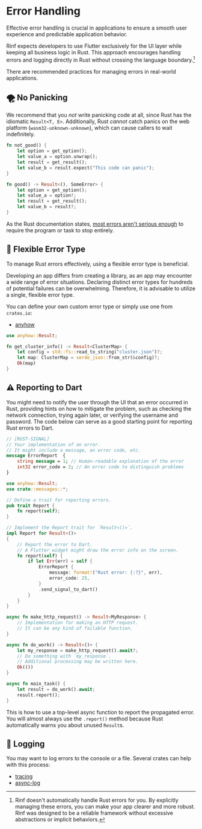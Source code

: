 # Error Handling

Effective error handling is crucial in applications to ensure a smooth user experience and predictable application behavior.

Rinf expects developers to use Flutter exclusively for the UI layer while keeping all business logic in Rust. This approach encourages handling errors and logging directly in Rust without crossing the language boundary.[^1]

[^1]: Rinf doesn't automatically handle Rust errors for you. By explicitly managing these errors, you can make your app clearer and more robust. Rinf was designed to be a reliable framework without excessive abstractions or implicit behaviors.

There are recommended practices for managing errors in real-world applications.

## 🌪️ No Panicking

We recommend that you _not_ write panicking code at all, since Rust has the idiomatic `Result<T, E>`. Additionally, Rust _cannot_ catch panics on the web platform (`wasm32-unknown-unknown`), which can cause callers to wait indefinitely.

```rust title="Rust"
fn not_good() {
    let option = get_option();
    let value_a = option.unwrap();
    let result = get_result();
    let value_b = result.expect("This code can panic");
}

fn good() -> Result<(), SomeError> {
    let option = get_option();
    let value_a = option?;
    let result = get_result();
    let value_b = result?;
}
```

As the Rust documentation states, [most errors aren't serious enough](https://doc.rust-lang.org/book/ch09-02-recoverable-errors-with-result.html) to require the program or task to stop entirely.

## 🌈 Flexible Error Type

To manage Rust errors effectively, using a flexible error type is beneficial.

Developing an app differs from creating a library, as an app may encounter a wide range of error situations. Declaring distinct error types for hundreds of potential failures can be overwhelming. Therefore, it is advisable to utilize a single, flexible error type.

You can define your own custom error type or simply use one from `crates.io`:

- [anyhow](https://crates.io/crates/anyhow)

```rust
use anyhow::Result;

fn get_cluster_info() -> Result<ClusterMap> {
    let config = std::fs::read_to_string("cluster.json")?;
    let map: ClusterMap = serde_json::from_str(&config)?;
    Ok(map)
}
```

## ⚠️ Reporting to Dart

You might need to notify the user through the UI that an error occurred in Rust, providing hints on how to mitigate the problem, such as checking the network connection, trying again later, or verifying the username and password. The code below can serve as a good starting point for reporting Rust errors to Dart.

```proto title="Protobuf"
// [RUST-SIGNAL]
// Your implementation of an error.
// It might include a message, an error code, etc.
message ErrorReport  {
    string message = 1; // Human-readable explanation of the error
    int32 error_code = 2; // An error code to distinguish problems
}
```

```rust title="Rust"
use anyhow::Result;
use crate::messages::*;

// Define a trait for reporting errors.
pub trait Report {
    fn report(self);
}

// Implement the Report trait for `Result<()>`.
impl Report for Result<()>
{
    // Report the error to Dart.
    // A Flutter widget might draw the error info on the screen.
    fn report(self) {
        if let Err(err) = self {
            ErrorReport {
                message: format!("Rust error: {:?}", err),
                error_code: 25,
            }
            .send_signal_to_dart()
        }
    }
}

async fn make_http_request() -> Result<MyResponse> {
    // Implementation for making an HTTP request.
    // It can be any kind of failable function.
}

async fn do_work() -> Result<()> {
    let my_response = make_http_request().await?;
    // Do something with `my_response`.
    // Additional processing may be written here.
    Ok(())
}

async fn main_task() {
    let result = do_work().await;
    result.report();
}
```

This is how to use a top-level async function to report the propagated error. You will almost always use the `.report()` method because Rust automatically warns you about unused `Result`s.

## 🧾 Logging

You may want to log errors to the console or a file. Several crates can help with this process:

- [tracing](https://crates.io/crates/tracing)
- [async-log](https://crates.io/crates/async-log)
